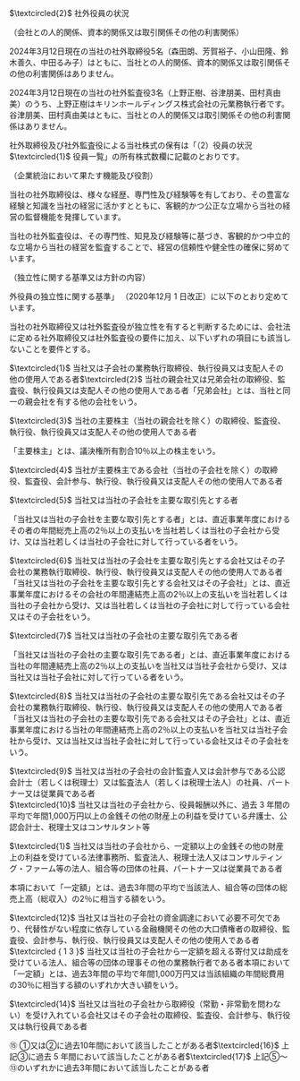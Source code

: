 $\textcircled{2}$ 社外役員の状況

（会社との人的関係、資本的関係又は取引関係その他の利害関係）

2024年3月12日現在の当社の社外取締役5名（森田朗、芳賀裕子、小山田隆、鈴木善久、中田るみ子）はともに、当社との人的関係、資本的関係又は取引関係その他の利害関係はありません。

2024年3月12日現在の当社の社外監査役3名（上野正樹、谷津朋美、田村真由美）のうち、上野正樹はキリンホールディングス株式会社の元業務執行者です。谷津朋美、田村真由美はともに、当社との人的関係又は取引関係その他の利害関係はありません。

社外取締役及び社外監査役による当社株式の保有は「（2）役員の状況 $\textcircled{1}$ 役員一覧」の所有株式数欄に記載のとおりです。

（企業統治において果たす機能及び役割）

当社の社外取締役は、様々な経歴、専門性及び経験等を有しており、その豊富な経験と知識を当社の経営に活かすとともに、客観的かつ公正な立場から当社の経営の監督機能を発揮しています。

当社の社外監査役は、その専門性、知見及び経験等に基づき、客観的かつ中立的な立場から当社の経営を監査することで、経営の信頼性や健全性の確保に努めています。

（独立性に関する基準又は方針の内容）

外役員の独立性に関する基準」 （2020年12月 $1$ 日改正）に以下のとおり定めています。

当社の社外取締役又は社外監査役が独立性を有すると判断するためには、会社法に定める社外取締役又は社外監査役の要件に加え、以下いずれの項目にも該当しないことを要件とする。

$\textcircled{1}$ 当社又は子会社の業務執行取締役、執行役員又は支配人その他の使用人である者$\textcircled{2}$ 当社の親会社又は兄弟会社の取締役、監査役、執行役員又は支配人その他の使用人である者「兄弟会社」とは、当社と同一の親会社を有する他の会社をいう。

$\textcircled{3}$ 当社の主要株主（当社の親会社を除く）の取締役、監査役、執行役、執行役員又は支配人その他の使用人である者

「主要株主」とは、議決権所有割合10％以上の株主をいう。

$\textcircled{4}$ 当社が主要株主である会社（当社の子会社を除く）の取締役、監査役、会計参与、執行役、執行役員又は支配人その他の使用人である者

$\textcircled{5}$ 当社又は当社の子会社を主要な取引先とする者

「当社又は当社の子会社を主要な取引先とする者」とは、直近事業年度におけるその者の年間総売上高の2％以上の支払いを当社若しくは当社の子会社から受け、又は当社若しくは当社の子会社に対して行っている者をいう。

$\textcircled{6}$ 当社又は当社の子会社を主要な取引先とする会社又はその子会社の業務執行取締役、執行役、執行役員又は支配人その他の使用人である者「当社又は当社の子会社を主要な取引先とする会社又はその子会社」とは、直近事業年度におけるその会社の年間連結売上高の2％以上の支払いを当社若しくは当社の子会社から受け、又は当社若しくは当社の子会社に対して行っている会社又はその子会社をいう。

$\textcircled{7}$ 当社又は当社の子会社の主要な取引先である者

「当社又は当社の子会社の主要な取引先である者」とは、直近事業年度における当社の年間連結売上高の2％以上の支払いを当社又は当社子会社から受け、又は当社又は当社子会社に対して行っている者をいう。

$\textcircled{8}$ 当社又は当社の子会社の主要な取引先である会社又はその子会社の業務執行取締役、執行役、執行役員又は支配人その他の使用人である者「当社又は当社の子会社の主要な取引先である会社又はその子会社」とは、直近事業年度における当社の年間連結売上高の2％以上の支払いを当社又は当社子会社から受け、又は当社又は当社子会社に対して行っている会社又はその子会社をいう。

$\textcircled{9}$ 当社又は当社の子会社の会計監査人又は会計参与である公認会計士（若しくは税理士）又は監査法人（若しくは税理士法人）の社員、パートナー又は従業員である者  
$\textcircled{10}$ 当社又は当社の子会社から、役員報酬以外に、過去 $3$ 年間の平均で年間1,000万円以上の金銭その他の財産上の利益を受けている弁護士、公認会計士、税理士又はコンサルタント等

$\textcircled{1}$ 当社又は当社の子会社から、一定額以上の金銭その他の財産上の利益を受けている法律事務所、監査法人、税理士法人又はコンサルティング・ファーム等の法人、組合等の団体の社員、パートナー又は従業員である者

本項において「一定額」とは、過去3年間の平均で当該法人、組合等の団体の総売上高（総収入）の2％に相当する額をいう。

$\textcircled{12}$ 当社又は当社の子会社の資金調達において必要不可欠であり、代替性がない程度に依存している金融機関その他の大口債権者の取締役、監査役、会計参与、執行役、執行役員又は支配人その他の使用人である者  
$\textcircled { 1 3 }$ 当社又は当社の子会社から一定額を超える寄付又は助成を受けている法人、組合等の団体の理事その他の業務執行者である者本項において「一定額」とは、過去3年間の平均で年間1,000万円又は当該組織の年間総費用の30％に相当する額のいずれか大きい額をいう。

$\textcircled{14}$ 当社又は当社の子会社から取締役（常勤・非常勤を問わない）を受け入れている会社又はその子会社の取締役、監査役、会計参与、執行役又は執行役員である者

⑮ ①又は②に過去10年間において該当したことがある者$\textcircled{16}$ 上記③に過去 $5$ 年間において該当したことがある者$\textcircled{17}$ 上記⑤～⑬のいずれかに過去3年間において該当したことがある者